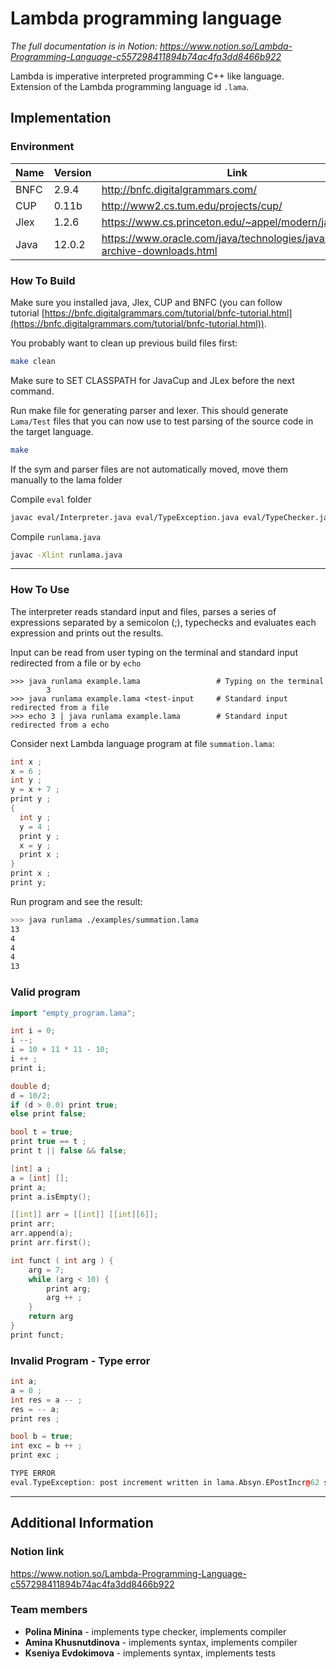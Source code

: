 # Lambda programming language

_The full documentation is in Notion: https://www.notion.so/Lambda-Programming-Language-c557298411894b74ac4fa3dd8466b922_

Lambda is imperative interpreted programming C++ like language.
Extension of the Lambda programming language id `.lama`.

## Implementation

### Environment

| Name | Version | Link |
| --- | --- | --- |
| BNFC | 2.9.4 | http://bnfc.digitalgrammars.com/ |
| CUP | 0.11b | http://www2.cs.tum.edu/projects/cup/ |
| Jlex | 1.2.6 | https://www.cs.princeton.edu/~appel/modern/java/JLex/ |
| Java | 12.0.2 | https://www.oracle.com/java/technologies/javase/jdk12-archive-downloads.html |

### How To Build

Make sure you installed java, Jlex, CUP and BNFC (you can follow tutorial [https://bnfc.digitalgrammars.com/tutorial/bnfc-tutorial.html](https://bnfc.digitalgrammars.com/tutorial/bnfc-tutorial.html)).

You probably want to clean up previous build files first:

```bash
make clean
```

Make sure to SET CLASSPATH for JavaCup and JLex before the next command.

Run make file for generating parser and lexer. This should generate `Lama/Test` files that you can now use to test parsing of the source code in the target language.

```bash
make
```
If the sym and parser files are not automatically moved, move them manually to the lama folder

Compile `eval` folder

```bash
javac eval/Interpreter.java eval/TypeException.java eval/TypeChecker.java
```

Compile `runlama.java`

```bash
javac -Xlint runlama.java
```

---

### How To Use

The interpreter reads standard input and files, parses a series of expressions separated by a semicolon (;), typechecks and evaluates each expression and prints out the results.

Input can be read from user typing on the terminal and standard input redirected from a file or by `echo`

```
>>> java runlama example.lama                 # Typing on the terminal
		3
>>> java runlama example.lama <test-input     # Standard input redirected from a file
>>> echo 3 | java runlama example.lama        # Standard input redirected from a echo
```

Consider next Lambda language program at file `summation.lama`:

```cpp
int x ;
x = 6 ;
int y ;
y = x + 7 ;
print y ;
{
  int y ;
  y = 4 ;
  print y ;
  x = y ;
  print x ;
}
print x ;
print y;
```

Run program and see the result:

```bash
>>> java runlama ./examples/summation.lama
13
4
4
4
13
```

### Valid program

```cpp
import "empty_program.lama";

int i = 0;
i --;
i = 10 + 11 * 11 - 10;
i ++ ;
print i;

double d;
d = 10/2;
if (d > 0.0) print true; 
else print false;

bool t = true;
print true == t ;
print t || false && false;

[int] a ;
a = [int] [];
print a;
print a.isEmpty();

[[int]] arr = [[int]] [[int][6]];
print arr;
arr.append(a);
print arr.first();

int funct ( int arg ) { 
    arg = 7;
    while (arg < 10) {
        print arg;
        arg ++ ;
    }
    return arg 
}
print funct;
```

### Invalid Program - Type error

```cpp
int a;
a = 0 ;
int res = a -- ;
res = -- a;
print res ;

bool b = true;
int exc = b ++ ;
print exc ;
```

```cpp
TYPE ERROR
eval.TypeException: post increment written in lama.Absyn.EPostIncr@62 supports only int parameters, but bool was given
```

---

## Additional Information

### Notion link

https://www.notion.so/Lambda-Programming-Language-c557298411894b74ac4fa3dd8466b922

### Team members

- **Polina Minina** - implements type checker, implements compiler
- **Amina Khusnutdinova** - implements syntax, implements compiler
- **Kseniya Evdokimova** - implements syntax, implements tests
